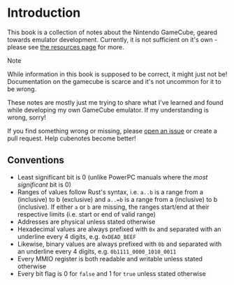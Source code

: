 # Introduction

This book is a collection of notes about the Nintendo GameCube, geared towards emulator development.
Currently, it is not sufficient on it's own - please see [the resources page](resources.md) for more.

> [!NOTE]
> While information in this book is supposed to be correct, it might just not be! Documentation on
> the gamecube is scarce and it's not uncommon for it to be wrong.
>
> These notes are mostly just me trying to share what I've learned and found while developing my own
> GameCube emulator. If my understanding is wrong, sorry!
>
> If you find something wrong or missing, please [open an issue](https://github.com/vxpm/cubenotes/issues/new)
> or create a pull request. Help cubenotes become better!

## Conventions

- Least significant bit is 0 (unlike PowerPC manuals where the _most significant_ bit is 0)
- Ranges of values follow Rust's syntax, i.e. `a..b` is a range from a (inclusive) to b (exclusive)
  and `a..=b` is a range from a (inclusive) to b (inclusive). If either `a` or `b` are missing, the
  ranges start/end at their respective limits (i.e. start or end of valid range)
- Addresses are physical unless stated otherwise
- Hexadecimal values are always prefixed with `0x` and separated with an underline every 4 digits,
  e.g. `0xDEAD_BEEF`
- Likewise, binary values are always prefixed with `0b` and separated with an underline every 4
  digits, e.g. `0b1111_0000_1010_0011`
- Every MMIO register is both readable and writable unless stated otherwise
- Every bit flag is 0 for `false` and 1 for `true` unless stated otherwise

